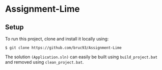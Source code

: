 # Assignment-Lime
## Setup
To run this project, clone and install it locally using:

```
$ git clone https://github.com/bruc93/Assignment-Lime
```
The solution `(Application.sln)` can easily be built using `build_project.bat` and removed using `clean_project.bat`.
